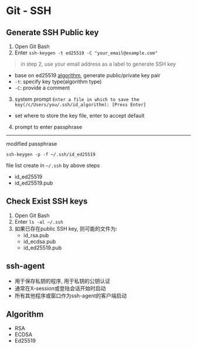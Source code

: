 # Git - SSH

## Generate SSH Public key

1. Open Git Bash
2. Enter `ssh-keygen -t ed25519 -C "your_email@example.com"`

> in step 2, use your email address as a label to generate SSH key

- base on ed25519 [algorithm](), generate public/private key pair
- `-t`: specify key type(algorithm type)
- `-C`: provide a comment

3. system prompt `Enter a file in which to save the key(/c/Users/you/.ssh/id_algorithm): [Press Enter]`

- set where to store the key file, enter to accept default

4. prompt to enter passphrase

---

modified passphrase

`ssh-keygen -p -f ~/.ssh/id_ed25519`

file list create in `~/.ssh` by above steps

- id_ed25519
- id_ed25519.pub

## Check Exist SSH keys

1. Open Git Bash
2. Enter `ls -al ~/.ssh`
3. 如果已存在public SSH key, 则可能的文件为:
    - id_rsa.pub
    - id_ecdsa.pub
    - id_ed25519.pub

## ssh-agent

- 用于保存私钥的程序, 用于私钥的公钥认证
- 通常在X-session或登陆会话开始时启动
- 所有其他程序或窗口作为ssh-agent的客户端启动

## Algorithm

- RSA
- ECDSA
- Ed25519

